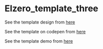 # Elzero_template_three

See the template design from [here](https://elzerowebschool.github.io/HTML_And_CSS_Template_Three/)

See the template on codepen from [here](https://codepen.io/maheraladdin/pen/MWVOLyE)

See the template demo from [here]()
